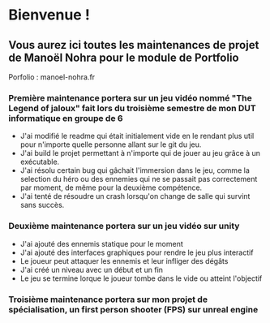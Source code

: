 # Bienvenue !

## Vous aurez ici toutes les maintenances de projet de Manoël Nohra pour le module de Portfolio

Porfolio : manoel-nohra.fr

### Première maintenance portera sur un jeu vidéo nommé "The Legend of jaloux" fait lors du troisième semestre de mon DUT informatique en groupe de 6

- J'ai modifié le readme qui était initialement vide en le rendant plus util pour n'importe quelle personne allant sur le git du jeu.
- J'ai build le projet permettant à n'importe qui de jouer au jeu grâce à un exécutable.
- J'ai résolu certain bug qui gâchait l'immersion dans le jeu, comme la selection du héro ou des ennemies qui ne se passait pas correctement par moment, de même pour la deuxième compétence.
- J'ai tenté de résoudre un crash lorsqu'on change de salle qui survint sans succès.

### Deuxième maintenance portera sur un jeu vidéo sur unity

- J'ai ajouté des ennemis statique pour le moment
- J'ai ajouté des interfaces graphiques pour rendre le jeu plus interactif
- Le joueur peut attaquer les ennemis et leur infliger des dégâts
- J'ai créé un niveau avec un début et un fin
- Le jeu se termine lorque le joueur tombe dans le vide ou atteint l'objectif

### Troisième maintenance portera sur mon projet de spécialisation, un first person shooter (FPS) sur unreal engine


